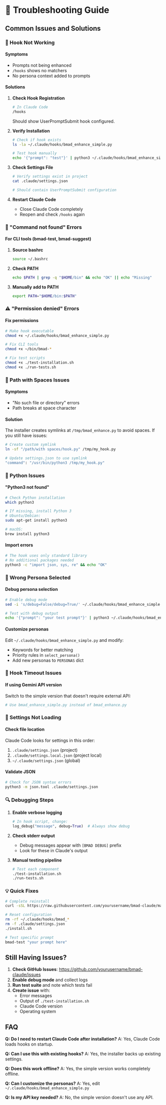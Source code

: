 # 🔧 Troubleshooting Guide

## Common Issues and Solutions

### 🚫 Hook Not Working

#### Symptoms
- Prompts not being enhanced
- `/hooks` shows no matchers
- No persona context added to prompts

#### Solutions

1. **Check Hook Registration**
   ```bash
   # In Claude Code
   /hooks
   ```
   Should show UserPromptSubmit hook configured.

2. **Verify Installation**
   ```bash
   # Check if hook exists
   ls -la ~/.claude/hooks/bmad_enhance_simple.py
   
   # Test hook manually
   echo '{"prompt": "test"}' | python3 ~/.claude/hooks/bmad_enhance_simple.py
   ```

3. **Check Settings File**
   ```bash
   # Verify settings exist in project
   cat .claude/settings.json
   
   # Should contain UserPromptSubmit configuration
   ```

4. **Restart Claude Code**
   - Close Claude Code completely
   - Reopen and check `/hooks` again

### 🔴 "Command not found" Errors

#### For CLI tools (bmad-test, bmad-suggest)

1. **Source bashrc**
   ```bash
   source ~/.bashrc
   ```

2. **Check PATH**
   ```bash
   echo $PATH | grep -q "$HOME/bin" && echo "OK" || echo "Missing"
   ```

3. **Manually add to PATH**
   ```bash
   export PATH="$HOME/bin:$PATH"
   ```

### ⚠️ "Permission denied" Errors

#### Fix permissions
```bash
# Make hook executable
chmod +x ~/.claude/hooks/bmad_enhance_simple.py

# Fix CLI tools
chmod +x ~/bin/bmad-*

# Fix test scripts
chmod +x ./test-installation.sh
chmod +x ./run-tests.sh
```

### 📁 Path with Spaces Issues

#### Symptoms
- "No such file or directory" errors
- Path breaks at space character

#### Solution
The installer creates symlinks at `/tmp/bmad_enhance.py` to avoid spaces. If you still have issues:

```bash
# Create custom symlink
ln -sf "/path/with spaces/hook.py" /tmp/my_hook.py

# Update settings.json to use symlink
"command": "/usr/bin/python3 /tmp/my_hook.py"
```

### 🐍 Python Issues

#### "Python3 not found"
```bash
# Check Python installation
which python3

# If missing, install Python 3
# Ubuntu/Debian:
sudo apt-get install python3

# macOS:
brew install python3
```

#### Import errors
```bash
# The hook uses only standard library
# No additional packages needed
python3 -c "import json, sys, re" && echo "OK"
```

### 🎯 Wrong Persona Selected

#### Debug persona selection
```bash
# Enable debug mode
sed -i 's/debug=False/debug=True/' ~/.claude/hooks/bmad_enhance_simple.py

# Test with debug output
echo '{"prompt": "your test prompt"}' | python3 ~/.claude/hooks/bmad_enhance_simple.py 2>&1
```

#### Customize personas
Edit `~/.claude/hooks/bmad_enhance_simple.py` and modify:
- Keywords for better matching
- Priority rules in `select_persona()`
- Add new personas to `PERSONAS` dict

### 🔄 Hook Timeout Issues

#### If using Gemini API version
Switch to the simple version that doesn't require external API:
```bash
# Use bmad_enhance_simple.py instead of bmad_enhance.py
```

### 📝 Settings Not Loading

#### Check file location
Claude Code looks for settings in this order:
1. `.claude/settings.json` (project)
2. `.claude/settings.local.json` (project local)
3. `~/.claude/settings.json` (global)

#### Validate JSON
```bash
# Check for JSON syntax errors
python3 -m json.tool .claude/settings.json
```

### 🔍 Debugging Steps

1. **Enable verbose logging**
   ```python
   # In hook script, change:
   log_debug("message", debug=True)  # Always show debug
   ```

2. **Check stderr output**
   - Debug messages appear with `[BMAD DEBUG]` prefix
   - Look for these in Claude's output

3. **Manual testing pipeline**
   ```bash
   # Test each component
   ./test-installation.sh
   ./run-tests.sh
   ```

### 💡 Quick Fixes

```bash
# Complete reinstall
curl -sSL https://raw.githubusercontent.com/yourusername/bmad-claude/main/install.sh | bash

# Reset configuration
rm -rf ~/.claude/hooks/bmad_*
rm -f .claude/settings.json
./install.sh

# Test specific prompt
bmad-test "your prompt here"
```

## Still Having Issues?

1. **Check GitHub Issues**: https://github.com/yourusername/bmad-claude/issues
2. **Enable debug mode** and collect logs
3. **Run test suite** and note which tests fail
4. **Create issue** with:
   - Error messages
   - Output of `./test-installation.sh`
   - Claude Code version
   - Operating system

## FAQ

**Q: Do I need to restart Claude Code after installation?**
A: Yes, Claude Code loads hooks on startup.

**Q: Can I use this with existing hooks?**
A: Yes, the installer backs up existing settings.

**Q: Does this work offline?**
A: Yes, the simple version works completely offline.

**Q: Can I customize the personas?**
A: Yes, edit `~/.claude/hooks/bmad_enhance_simple.py`

**Q: Is my API key needed?**
A: No, the simple version doesn't use any API.